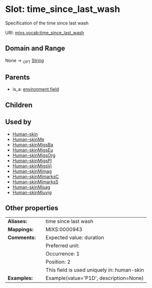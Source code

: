 
# Slot: time_since_last_wash


Specification of the time since last wash

URI: [mixs.vocab:time_since_last_wash](https://w3id.org/mixs/vocab/time_since_last_wash)


## Domain and Range

None ->  <sub>OPT</sub> [String](types/String.md)

## Parents

 *  is_a: [environment field](environment_field.md)

## Children


## Used by

 * [Human-skin](Human-skin.md)
 * [Human-skinMe](Human-skinMe.md)
 * [Human-skinMigsBa](Human-skinMigsBa.md)
 * [Human-skinMigsEu](Human-skinMigsEu.md)
 * [Human-skinMigsOrg](Human-skinMigsOrg.md)
 * [Human-skinMigsPl](Human-skinMigsPl.md)
 * [Human-skinMigsVi](Human-skinMigsVi.md)
 * [Human-skinMimag](Human-skinMimag.md)
 * [Human-skinMimarksC](Human-skinMimarksC.md)
 * [Human-skinMimarksS](Human-skinMimarksS.md)
 * [Human-skinMisag](Human-skinMisag.md)
 * [Human-skinMiuvig](Human-skinMiuvig.md)

## Other properties

|  |  |  |
| --- | --- | --- |
| **Aliases:** | | time since last wash |
| **Mappings:** | | MIXS:0000943 |
| **Comments:** | | Expected value: duration |
|  | | Preferred unit:  |
|  | | Occurrence: 1 |
|  | | Position: 2 |
|  | | This field is used uniquely in: human-skin |
| **Examples:** | | Example(value='P1D', description=None) |

